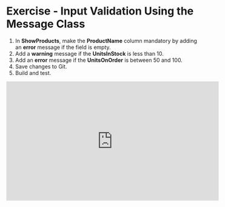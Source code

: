 ﻿# Exercise - Input Validation Using the Message Class



1.	In **ShowProducts**, make the **ProductName** column mandatory by adding an **error** message if the field is empty.
2.	Add a **warning** message if the **UnitsInStock** is less than 10.
3.	Add an **error** message if the **UnitsOnOrder** is between 50 and 100.
4.	Save changes to Git.
5.  Build and test.
  

<iframe width="560" height="315" src="https://www.youtube.com/embed/I3akajlcREo?list=PL1DEQjXG2xnL1VKb5GvdDwxJeym7Uj6S3" frameborder="0" allowfullscreen></iframe>



